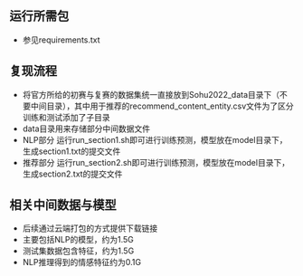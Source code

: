 ## 运行所需包

* 参见requirements.txt

## 复现流程

* 将官方所给的初赛与复赛的数据集统一直接放到Sohu2022_data目录下（不要中间目录），其中用于推荐的recommend_content_entity.csv文件为了区分训练和测试添加了子目录
* data目录用来存储部分中间数据文件
* NLP部分   运行run_section1.sh即可进行训练预测，模型放在model目录下，生成section1.txt的提交文件
* 推荐部分   运行run_section2.sh即可进行训练预测，模型放在model目录下，生成section2.txt的提交文件  

## 相关中间数据与模型

* 后续通过云端打包的方式提供下载链接
* 主要包括NLP的模型，约为1.5G
* 测试集数据包含特征，约为1.5G
* NLP推理得到的情感特征约为0.1G